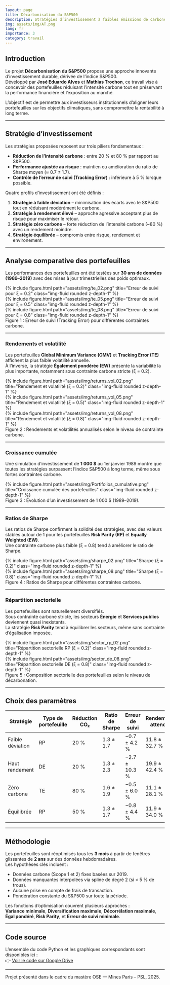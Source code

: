 ```yaml
---
layout: page
title: Décarbonisation du S&P500
description: Stratégies d’investissement à faibles émissions de carbone
img: assets/img/AT.png
lang: fr
importance: 3
category: travail
---
```


## Introduction

Le projet **Décarbonisation du S&P500** propose une approche innovante d’investissement durable, dérivée de l’indice S&P500.  
Développé par **José Eduardo Alves** et **Mathias Trochon**, ce travail vise à concevoir des portefeuilles réduisant l’intensité carbone tout en préservant la performance financière et l’exposition au marché.

L’objectif est de permettre aux investisseurs institutionnels d’aligner leurs portefeuilles sur les objectifs climatiques, sans compromettre la rentabilité à long terme.

---

## Stratégie d’investissement

Les stratégies proposées reposent sur trois piliers fondamentaux :

- **Réduction de l’intensité carbone** : entre 20 % et 80 % par rapport au S&P500.  
- **Performance ajustée au risque** : maintien ou amélioration du ratio de Sharpe moyen (≈ 0.7 ± 1.7).  
- **Contrôle de l’erreur de suivi (Tracking Error)** : inférieure à 5 % lorsque possible.

Quatre profils d’investissement ont été définis :

1. **Stratégie à faible déviation** – minimisation des écarts avec le S&P500 tout en réduisant modérément le carbone.  
2. **Stratégie à rendement élevé** – approche agressive acceptant plus de risque pour maximiser le retour.  
3. **Stratégie zéro carbone** – forte réduction de l’intensité carbone (~80 %) avec un rendement moindre.  
4. **Stratégie équilibrée** – compromis entre risque, rendement et environement.

---

## Analyse comparative des portefeuilles

Les performances des portefeuilles ont été testées sur **30 ans de données (1989–2019)** avec des mises à jour trimestrielles des poids optimaux.

<div class="row">
  <div class="col-12 col-md-6 mt-3">
    {% include figure.html path="assets/img/te_02.png" title="Erreur de suivi pour ξ = 0.2" class="img-fluid rounded z-depth-1" %}
  </div>
  <div class="col-12 col-md-6 mt-3">
    {% include figure.html path="assets/img/te_05.png" title="Erreur de suivi pour ξ = 0.5" class="img-fluid rounded z-depth-1" %}
  </div>
</div>
<div class="row">
  <div class="col-12 mt-3">
    {% include figure.html path="assets/img/te_08.png" title="Erreur de suivi pour ξ = 0.8" class="img-fluid rounded z-depth-1" %}
  </div>
</div>
<div class="caption">
    Figure 1 : Erreur de suivi (Tracking Error) pour différentes contraintes carbone.
</div>


---

### Rendements et volatilité

Les portefeuilles **Global Minimum Variance (GMV)** et **Tracking Error (TE)** affichent la plus faible volatilité annuelle.  
À l’inverse, la stratégie **Également pondérée (EW)** présente la variabilité la plus importante, notamment sous contrainte carbone stricte (ξ = 0.2).

<div class="row">
  <div class="col-12 col-md-6 mt-3">
    {% include figure.html path="assets/img/returns_vol_02.png" title="Rendement et volatilité (ξ = 0.2)" class="img-fluid rounded z-depth-1" %}
  </div>
  <div class="col-12 col-md-6 mt-3">
    {% include figure.html path="assets/img/returns_vol_05.png" title="Rendement et volatilité (ξ = 0.5)" class="img-fluid rounded z-depth-1" %}
  </div>
</div>
<div class="row">
  <div class="col-12 mt-3">
    {% include figure.html path="assets/img/returns_vol_08.png" title="Rendement et volatilité (ξ = 0.8)" class="img-fluid rounded z-depth-1" %}
  </div>
</div>
<div class="caption">
    Figure 2 : Rendements et volatilités annualisés selon le niveau de contrainte carbone.
</div>


---

### Croissance cumulée

Une simulation d’investissement de **1 000 $** au 1er janvier 1989 montre que toutes les stratégies surpassent l’indice S&P500 à long terme, même sous fortes contraintes carbone.

<div class="row justify-content-center">
  <div class="col-12 col-lg-10 mt-3">
    {% include figure.html path="assets/img/Portifolios_cumulative.png" title="Croissance cumulée des portefeuilles" class="img-fluid rounded z-depth-1" %}
  </div>
</div>
<div class="caption">
    Figure 3 : Évolution d’un investissement de 1 000 $ (1989–2019).
</div>

---

### Ratios de Sharpe

Les ratios de Sharpe confirment la solidité des stratégies, avec des valeurs stables autour de 1 pour les portefeuilles **Risk Parity (RP)** et **Equally Weighted (EW)**.  
Une contrainte carbone plus faible (ξ = 0.8) tend à améliorer le ratio de Sharpe.

<div class="row">
  <div class="col-12 col-md-6 mt-3">
    {% include figure.html path="assets/img/sharpe_02.png" title="Sharpe (ξ = 0.2)" class="img-fluid rounded z-depth-1" %}
  </div>
  <div class="col-12 col-md-6 mt-3">
    {% include figure.html path="assets/img/sharpe_08.png" title="Sharpe (ξ = 0.8)" class="img-fluid rounded z-depth-1" %}
  </div>
</div>
<div class="caption">
    Figure 4 : Ratios de Sharpe pour différentes contraintes carbone.
</div>

---

### Répartition sectorielle

Les portefeuilles sont naturellement diversifiés.  
Sous contrainte carbone stricte, les secteurs **Énergie** et **Services publics** deviennent quasi inexistants.  
La stratégie **Risk Parity** tend à équilibrer les secteurs, même sans contrainte d’égalisation imposée.

<div class="row">
  <div class="col-12 col-md-6 mt-3">
    {% include figure.html path="assets/img/sector_rp_02.png" title="Répartition sectorielle RP (ξ = 0.2)" class="img-fluid rounded z-depth-1" %}
  </div>
  <div class="col-12 col-md-6 mt-3">
    {% include figure.html path="assets/img/sector_de_08.png" title="Répartition sectorielle DE (ξ = 0.8)" class="img-fluid rounded z-depth-1" %}
  </div>
</div>
<div class="caption">
    Figure 5 : Composition sectorielle des portefeuilles selon le niveau de décarbonation.
</div>

---

## Choix des paramètres

| Stratégie | Type de portefeuille | Réduction CO₂ | Ratio de Sharpe | Erreur de suivi | Rendement attendu |
|------------|----------------------|----------------|-----------------|-----------------|-------------------|
| Faible déviation | RP | 20 % | 1.3 ± 1.7 | −0.7 ± 4.2 % | 11.8 ± 32.7 % |
| Haut rendement | DE | 20 % | 1.3 ± 2.3 | −2.7 ± 10.3 % | 19.9 ± 42.4 % |
| Zéro carbone | TE | 80 % | 1.6 ± 1.9 | −0.5 ± 6.0 % | 11.1 ± 28.1 % |
| Équilibrée | RP | 50 % | 1.3 ± 1.7 | −0.8 ± 4.4 % | 11.9 ± 34.0 % |

---

## Méthodologie

Les portefeuilles sont réoptimisés tous les **3 mois** à partir de fenêtres glissantes de **2 ans** sur des données hebdomadaires.  
Les hypothèses clés incluent :

- Données carbone (Scope 1 et 2) fixes basées sur 2019.  
- Données manquantes interpolées via spline de degré 2 (si < 5 % de trous).  
- Aucune prise en compte de frais de transaction.  
- Pondération constante du S&P500 sur toute la période.

Les fonctions d’optimisation couvrent plusieurs approches :  
**Variance minimale**, **Diversification maximale**, **Décorrélation maximale**, **Égal pondéré**, **Risk Parity**, et **Erreur de suivi minimale**.

---

## Code source

L’ensemble du code Python et les graphiques correspondants sont disponibles ici :  
👉 [Voir le code sur Google Drive](https://drive.google.com/file/d/1fU5SLwBES8iJTRw_UZ3iGKBhJjrMPNFA/view?usp=sharing)

---

<div class="caption">
Projet présenté dans le cadre du mastère OSE — Mines Paris – PSL, 2025.
</div>
